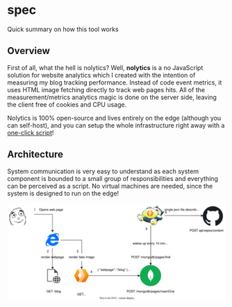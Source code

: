 # spec

Quick summary on how this tool works

## Overview

First of all, what the hell is nolytics? Well, **nolytics** is a no JavaScript solution for website analytics which I created with the intention of measuring my blog tracking performance. Instead of code event metrics, it uses HTML image fetching directly to track web pages hits. All of the measurement/metrics analytics magic is done on the server side, leaving the client free of cookies and CPU usage.

Nolytics is 100% open-source and lives entirely on the edge (although you can self-host), and you can setup the whole infrastructure right away with a [one-click script](https://github.com/nolytics/setup)!

## Architecture

System communication is very easy to understand as each system component is bounded to a small group of responsibilities and everything can be perceived as a script. No virtual machines are needed, since the system is designed to run on the edge!

![nolytics system communication diagram](src/system_communication.drawio.svg)
